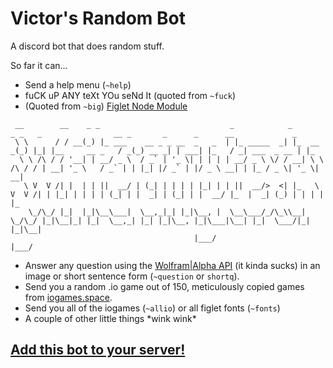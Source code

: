 # Victor's Random Bot
A discord bot that does random stuff.

So far it can...
* Send a help menu (`~help`)
* fuCK uP ANY teXt YOu seNd It (quoted from `~fuck`)
* (Quoted from `~big`) [Figlet Node Module](https://www.npmjs.com/package/figlet)
```
 __        __    _ _                             _            _              _ _   _                __ _       _      _      __             _   
 \ \      / / __(_) |_ ___    __ _ _ __  _   _  | |_ _____  _| |_  __      _(_) |_| |__     __ _   / _(_) __ _| | ___| |_   / _| ___  _ __ | |_ 
  \ \ /\ / / '__| | __/ _ \  / _` | '_ \| | | | | __/ _ \ \/ / __| \ \ /\ / / | __| '_ \   / _` | | |_| |/ _` | |/ _ \ __| | |_ / _ \| '_ \| __|
   \ V  V /| |  | | ||  __/ | (_| | | | | |_| | | ||  __/>  <| |_   \ V  V /| | |_| | | | | (_| | |  _| | (_| | |  __/ |_  |  _| (_) | | | | |_ 
    \_/\_/ |_|  |_|\__\___|  \__,_|_| |_|\__, |  \__\___/_/\_\\__|   \_/\_/ |_|\__|_| |_|  \__,_| |_| |_|\__, |_|\___|\__| |_|  \___/|_| |_|\__|
                                         |___/                                                           |___/                                  
```
* Answer any question using the [Wolfram|Alpha API](https://www.wolframalpha.com/) (it kinda sucks) in an image or short sentence form (`~question` or `shortq`).
* Send you a random .io game out of 150, meticulously copied games from [iogames.space](http://iogames.space).
* Send you all of the iogames (`~allio`) or all figlet fonts (`~fonts`)
* A couple of other little things \*wink wink\*

## [Add this bot to your server!](https://discordapp.com/oauth2/authorize?&client_id=389469323103567872&scope=bot&permissions=0)

